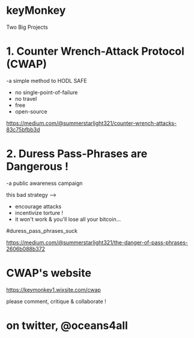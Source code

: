# keyMonkey

Two Big Projects

# 1. Counter Wrench-Attack Protocol (CWAP)

-a simple method to HODL SAFE

* no single-point-of-failure
* no travel
* free 
* open-source

https://medium.com/@summerstarlight321/counter-wrench-attacks-83c75bfbb3d


# 2. Duress Pass-Phrases are Dangerous !

-a public awareness campaign 

this bad strategy -->
* encourage attacks
* incentivize torture !
* it won't work & you'll lose all your bitcoin...

#duress_pass_phrases_suck

https://medium.com/@summerstarlight321/the-danger-of-pass-phrases-2606b088b372



# CWAP's website
https://keymonkey1.wixsite.com/cwap


please comment, critique & collaborate !

# on twitter,  @oceans4all

